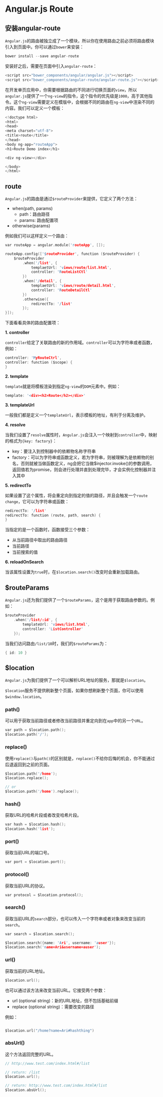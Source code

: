 Angular.js Route
========

## 安装angular-route

`Angular.js`的路由被独立成了一个模块，所以你在使用路由之前必须将路由模块引入到页面中。你可以通过`bower`来安装：

```c
bower install --save angular-route
```

安装好之后，需要在页面中引入`angular-route`：

```c
<script src="bower_components/angular/angular.js"></script>
<script src="bower_components/angular-route/angular-route.js"></script>
```

在开发单页应用中，你需要根据路由的不同进行切换页面的`view`，所以`angular.js`提供了一个`ng-view`的指令，这个指令的优先级是`1000`，高于其他指令。这个`ng-view`需要定义在模版中，会根据不同的路由在`ng-view`中渲染不同的内容。我们可以定义一个模板：

```c
<!doctype html>
<html>
<head>
<meta charset="utf-8">
<title>route</title>
</head>
<body ng-app="routeApp">
<h1>Route Demo index</h1>

<div ng-view></div>

</body>
</html>  
```

## route

`Angular.js`的路由是通过`$routeProvider`来提供，它定义了两个方法：

 - when(path, params)
	 - path：路由路径
	 - params: 路由配置项
 - otherwise(params)

例如我们可以这样定义一个路由：


```c
var routeApp = angular.module('routeApp', []);

routeApp.config(['$routeProvider', function ($routeProvider) {
	$routeProvider
		.when('/list', {
			templaetUrl: 'views/route/list.html',
			controller: 'RouteListCtl'
		})
		.when('/detail', {
			templaetUrl: 'views/route/detail.html',
			controller: 'RouteDetailCtl'
		})
		.otherwise({
			redirectTo: '/list'
		});
}]);
```

下面看看具体的路由配置项：

 **1. controller**

`controller`给定了关联路由的新的作用域。`controller`可以为字符串或者函数，例如：

```c
controller: 'MyRouteCtrl',
controller: function ($scope) {
}
```

**2. template**

`template`就是将模板渲染到指定`ng-view`的`DOM`元素中。例如：

```c
template: '<div><h2>Route</h2></div>'
```

**3. templateUrl**

一般我们都是定义一个`templateUrl`，表示模板的地址，有利于分离及维护。

**4. resolve**

当我们设置了`resolve`属性时，`Angular.js`会注入一个映射到`controller`中，映射的格式为`{key: factory}`：

 - key：要注入到控制器中的依赖物名称字符串
 - factory：可以为字符串或函数定义，若为字符串，则被理解为是依赖物的别名，否则就被当做函数定义，ng会把它当做$injector.invoke()的参数调用，返回值若为promise，则会进行处理并直到处理完毕，才会实例化控制器并注入其中

**5. redirectTo**

如果设置了这个属性，将会重定向到指定的值的路径，并且会触发一个`route change`，它可以为字符串或函数：

```c
redirectTo: '/list'
redirectTo: function (route, path, search) {
}
```

当指定的是一个函数时，函数接受三个参数：

 - 从当前路径中取出的路由路径
 - 当前路径
 - 当前搜索的值

**6. reloadOnSearch**

当该属性设置为`true`时，在`$location.search()`改变时会重新加载路由。

## $routeParams

`Angular.js`还为我们提供了一个`$routeParams`，这个是用于获取路由参数的。例如：

```c
$routeProvider
	.when('/list/:id', {
		templateUrl: 'views/list.html',
		controller: 'ListController'
	});
```

当我们访问路由`/list/10`时，我们的`$routeParams`为：

```c
{ id: 10 }
```

## $location

`Angular.js`为我们提供了一个可以解析URL地址的服务，那就是`$location`。

`$location`服务不提供刷新整个页面，如果你想刷新整个页面，你可以使用`$window.location`。

### path()

可以用于获取当前路径或者修改当前路径并重定向到在`app`中的另一个`URL`。

```c
var path = $location.path();
$location.path('/');
```

### replace()

使用`replace()`与`path()`的区别就是，`replace()`不给你后悔的机会，你不能通过后退返回到之前的页面。

```c
$location.path('/home');
$location.replace();

// or
$location.path('/home').replace();
```

### hash()

获取URL的哈希片段或者改变哈希片段。

```c
var hash = $location.hash();
$location.hash('list');
```

### port()

获取当前URL的端口号。

```c
var port = $location.port();
```

### protocol()

获取当前URL的协议。

```c
var protocol = $location.protocol();
```

### search()

获取当前URL的`search`部分，也可以传入一个字符串或者对象来改变当前的`search`。

```c
var search = $location.search();

$location.search({name: 'Ari', username: 'auser'});
$location.search('name=Ari&username=auser');
```

### url()

获取当前的URL地址。

```c
$location.url();
```

也可以通过该方法来改变当前URL。它接受两个参数：

 - url (optional string)：新的URL地址，但不包括基础前缀
 - replace (optional string)：需要改变的路径

例如：

```c

$location.url("/home?name=Ari#hashthing")
```

### absUrl()

这个方法返回完整的URL。

```c
// http://www.test.com/index.html#/list

// return: /list
$location.url();

// return: http://www.test.com/index.html#/list
$location.absUrl();
```